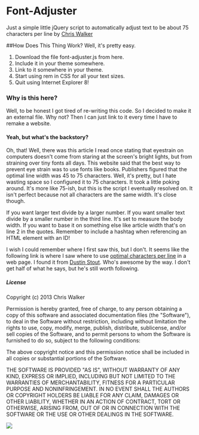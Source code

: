 Font-Adjuster
=============

Just a simple little jQuery script to automatically adjust text to be about 75 characters per line
by <a href='https://plus.google.com/104536213394512642005?rel=author'>Chris Walker</a><br/>

##How Does This Thing Work?
Well, it's pretty easy.
1. Download the file font-adjuster.js from here.
2. Include it in your theme somewhere.
3. Link to it somewhere in your theme.
4. Start using rem in CSS for all your text sizes.
5. Quit using Internet Explorer 8!

### Why is this here?
Well, to be honest I got tired of re-writing this code. So I decided to make it an external file. Why not? Then I can just link to it every time I have to remake a website.

#### Yeah, but what's the backstory?
Oh, that! Well, there was this article I read once stating that eyestrain on computers doesn't come from staring at the screen's bright lights, but from straining over tiny fonts all days. This website said that the best way to prevent eye strain was to use fonts like books. Publishers figured that the optimal line width was 45 to 75 characters. Well, it's pretty, but I hate wasting space so I configured it to 75 characters. It took a little poking around. It's more like 75-ish, but this is the script I eventually resolved on. It isn't perfect because not all characters are the same width. It's close though.

If you want larger text divide by a larger number. If you want smaller text divide by a smaller number in the third line. It's set to measure the body width. If you want to base it on something else like article width that's on line 2 in the quotes. Remember to include a hashtag when referencing an HTML element with an ID!

I wish I could remember where I first saw this, but I don't. It seems like the following link is where I saw where to use <a href='http://mikeyanderson.com/optimal_characters_per_line'>optimal characters per line</a> in a web page. I found it from <a href='http://dustn.tv/stunning-reading-experience/'>Dustin Stout</a>. Who's awesome by the way. I don't get half of what he says, but he's still worth following. 

##### License
Copyright (c) 2013 Chris Walker

Permission is hereby granted, free of charge, to any person obtaining a copy
of this software and associated documentation files (the "Software"), to deal
in the Software without restriction, including without limitation the rights
to use, copy, modify, merge, publish, distribute, sublicense, and/or sell
copies of the Software, and to permit persons to whom the Software is
furnished to do so, subject to the following conditions:

The above copyright notice and this permission notice shall be included in
all copies or substantial portions of the Software.

THE SOFTWARE IS PROVIDED "AS IS", WITHOUT WARRANTY OF ANY KIND, EXPRESS OR
IMPLIED, INCLUDING BUT NOT LIMITED TO THE WARRANTIES OF MERCHANTABILITY,
FITNESS FOR A PARTICULAR PURPOSE AND NONINFRINGEMENT. IN NO EVENT SHALL THE
AUTHORS OR COPYRIGHT HOLDERS BE LIABLE FOR ANY CLAIM, DAMAGES OR OTHER
LIABILITY, WHETHER IN AN ACTION OF CONTRACT, TORT OR OTHERWISE, ARISING FROM,
OUT OF OR IN CONNECTION WITH THE SOFTWARE OR THE USE OR OTHER DEALINGS IN
THE SOFTWARE.

<img src='https://lh6.googleusercontent.com/-NoJxB98RGC8/UMDEznmPTiI/AAAAAAAAAcQ/cfDucT8eu4A/s800/squinty.jpg'>